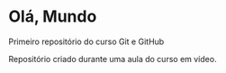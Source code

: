 # Olá, Mundo
 Primeiro repositório do curso Git e GitHub

Repositório criado durante uma aula do curso em vídeo.